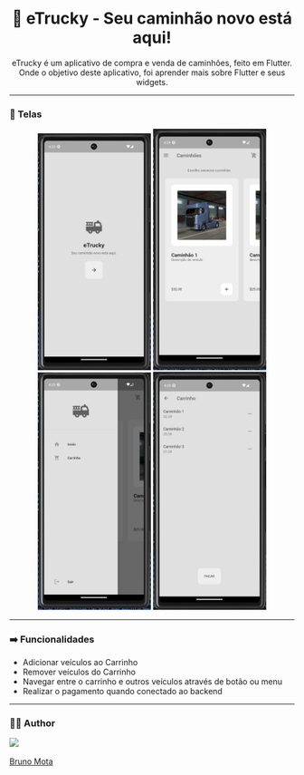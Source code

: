 <h1 align="center">🚚 eTrucky - Seu caminhão novo está aqui!</h1>
<p align="center">eTrucky é um aplicativo de compra e venda de caminhões, feito em Flutter. Onde o objetivo deste aplicativo, foi aprender mais sobre Flutter e seus widgets.</p>

---


### 📱 Telas

<p align="center"><img src="https://github.com/bmotadev/etrucky-shop/blob/main/assets/tela_inicial.jpg" width="200"> <img src="https://github.com/bmotadev/etrucky-shop/blob/main/assets/tela_veiculos.jpg" width="200"> <img src="https://github.com/bmotadev/etrucky-shop/blob/main/assets/tela_menu.jpg" width="200"> <img src="https://github.com/bmotadev/etrucky-shop/blob/main/assets/tela_carrinho.jpg" width="200"></p>

---

### ➡️ Funcionalidades

- Adicionar veículos ao Carrinho
- Remover veículos do Carrinho
- Navegar entre o carrinho e outros veículos através de botão ou menu
- Realizar o pagamento quando conectado ao backend

---

### 👨‍💻 Author

<a href="https://www.linkedin.com/in/bmotadev/"><img src="https://avatars.githubusercontent.com/u/123843027?v=4" width="96"><p>Bruno Mota</p></a>
